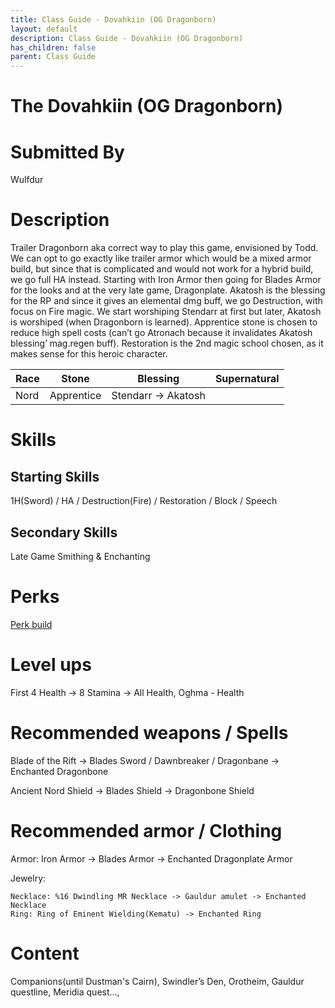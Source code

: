 ```yaml
---
title: Class Guide - Dovahkiin (OG Dragonborn)
layout: default
description: Class Guide - Dovahkiin (OG Dragonborn)
has_children: false
parent: Class Guide
---
```


# The Dovahkiin (OG Dragonborn)

# Submitted By

Wulfdur

# Description

Trailer Dragonborn aka correct way to play this game, envisioned by Todd. We can opt to go exactly like trailer armor which would be a mixed armor build, but since that is complicated and would not work for a hybrid build, we go full HA instead. Starting with Iron Armor then going for Blades Armor for the looks and at the very late game, Dragonplate. Akatosh is the blessing for the RP and since it gives an elemental dmg buff, we go Destruction, with focus on Fire magic. We start worshiping Stendarr at first but later, Akatosh is worshiped (when Dragonborn is learned). Apprentice stone is chosen to reduce high spell costs (can’t go Atronach because it invalidates Akatosh blessing’ mag.regen buff). Restoration is the 2nd magic school chosen, as it makes sense for this heroic character.


Race | Stone | Blessing | Supernatural
|--|--|--|--|
 Nord | Apprentice | Stendarr -> Akatosh

# Skills

## Starting Skills

1H(Sword) / HA / Destruction(Fire) / Restoration / Block / Speech

## Secondary Skills

Late Game Smithing & Enchanting

# Perks

[Perk build](https://banananaut.github.io/NannerPlanner/?p=1&b=AgEAAAEmHQAIBQVLBUtLClAFBQVLBUtLBTIPEAYBAQAAAA-AAADgBagAA-4AAAABwB9gD0NAAAIFAAAA)

# Level ups

First 4 Health -> 8 Stamina -> All Health, Oghma - Health

# Recommended weapons / Spells

Blade of the Rift -> Blades Sword / Dawnbreaker / Dragonbane -> Enchanted Dragonbone 

Ancient Nord Shield -> Blades Shield -> Dragonbone Shield

# Recommended armor / Clothing

Armor: Iron Armor -> Blades Armor -> Enchanted Dragonplate Armor

Jewelry:

	Necklace: %16 Dwindling MR Necklace -> Gauldur amulet -> Enchanted Necklace
	Ring: Ring of Eminent Wielding(Kematu) -> Enchanted Ring

# Content 

Companions(until Dustman's Cairn), Swindler’s Den, Orotheim, Gauldur questline, Meridia quest…,
